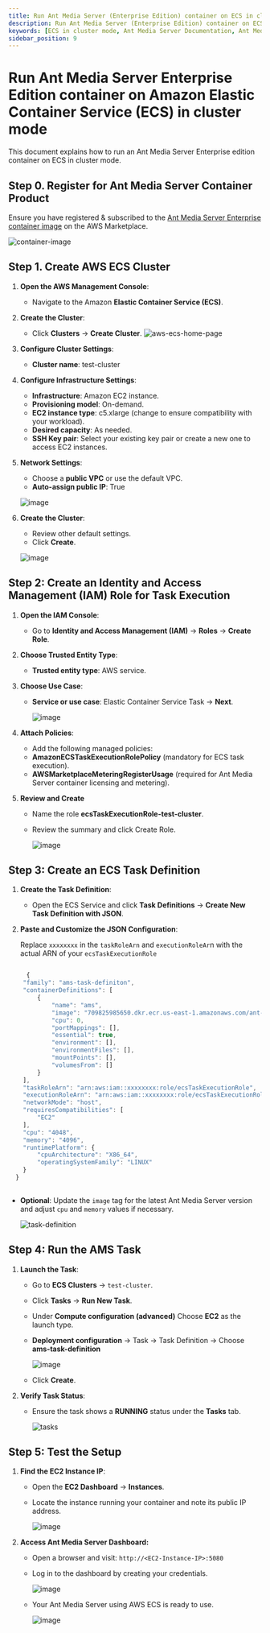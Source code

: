 ```yaml
---
title: Run Ant Media Server (Enterprise Edition) container on ECS in cluster mode 
description: Run Ant Media Server (Enterprise Edition) container on ECS in cluster mode
keywords: [ECS in cluster mode, Ant Media Server Documentation, Ant Media Server Tutorials]
sidebar_position: 9
---
```


# Run Ant Media Server Enterprise Edition container on Amazon Elastic Container Service (ECS) in cluster mode

This document explains how to run an Ant Media Server Enterprise edition container on ECS in cluster mode.

## Step 0. Register for Ant Media Server Container Product

Ensure you have registered & subscribed to the [Ant Media Server Enterprise container image](https://aws.amazon.com/marketplace/pp/prodview-w5vfsfcf3puju?sr=0-6&ref_=beagle&applicationId=AWSMPContessa) on the AWS Marketplace.

![container-image](https://github.com/user-attachments/assets/ce36ae7b-b389-470e-aed8-9430f13e5e0f)

## Step 1. Create AWS ECS Cluster

1. **Open the AWS Management Console**:
   
   - Navigate to the Amazon **Elastic Container Service (ECS)**.

2. **Create the Cluster**:
   
   - Click **Clusters** → **Create Cluster**.
   ![aws-ecs-home-page](https://github.com/user-attachments/assets/dfe6e3ba-fa05-42a2-a6e6-024ee5b9adc3)


3. **Configure Cluster Settings**:
   
   - **Cluster name**: test-cluster


4. **Configure Infrastructure Settings**:
   
   - **Infrastructure**: Amazon EC2 instance.
   - **Provisioning model**: On-demand.
   - **EC2 instance type**: c5.xlarge (change to ensure compatibility with your workload).
   - **Desired capacity**: As needed.
   - **SSH Key pair**: Select your existing key pair or create a new one to access EC2 instances.


5. **Network Settings**:
   
   - Choose a **public VPC** or use the default VPC.
   - **Auto-assign public IP**: True
     
   ![image](https://github.com/user-attachments/assets/4d0d727b-4bd4-4478-a389-89c5a148c760)

6. **Create the Cluster**:
   
   - Review other default settings.
   - Click **Create**.
     
   ![image](https://github.com/user-attachments/assets/834311c5-e35f-4738-82f4-0e798bdcfe28)


## Step 2: Create an Identity and Access Management (IAM) Role for Task Execution

1. **Open the IAM Console**:
   
   - Go to **Identity and Access Management (IAM)** → **Roles** → **Create Role**.
  
3. **Choose Trusted Entity Type**:
   
   - **Trusted entity type**: AWS service.
  
4. **Choose Use Case**:
   
   - **Service or use case**: Elastic Container Service Task → **Next**.
     
     ![image](https://github.com/user-attachments/assets/bb46d5bd-4ce9-4955-ba81-a44fe7fcbd72)

5. **Attach Policies**:
   
   - Add the following managed policies:
   - **AmazonECSTaskExecutionRolePolicy** (mandatory for ECS task execution).
   - **AWSMarketplaceMeteringRegisterUsage** (required for Ant Media Server container licensing and metering).
  
6. **Review and Create**
   
   - Name the role **ecsTaskExecutionRole-test-cluster**.
   - Review the summary and click Create Role.
     
     ![image](https://github.com/user-attachments/assets/0ab6c231-8861-4e3a-99da-4dc3e438fc56)

## Step 3: Create an ECS Task Definition

1. **Create the Task Definition**:
   
   - Open the ECS Service and click **Task Definitions** → **Create New Task Definition with JSON**.
   
3. **Paste and Customize the JSON Configuration**:
   
   Replace ``xxxxxxxx`` in the ``taskRoleArn`` and ``executionRoleAr``n with the actual ARN of your ``ecsTaskExecutionRole``
   
```js

     {
    "family": "ams-task-definiton",
    "containerDefinitions": [
        {
            "name": "ams",
            "image": "709825985650.dkr.ecr.us-east-1.amazonaws.com/ant-media/ant-media-server-ee:2.11.3",
            "cpu": 0,
            "portMappings": [],
            "essential": true,
            "environment": [],
            "environmentFiles": [],
            "mountPoints": [],
            "volumesFrom": []
        }
    ],
    "taskRoleArn": "arn:aws:iam::xxxxxxxx:role/ecsTaskExecutionRole",
    "executionRoleArn": "arn:aws:iam::xxxxxxxx:role/ecsTaskExecutionRole",
    "networkMode": "host",
    "requiresCompatibilities": [
        "EC2"
    ],
    "cpu": "4048",
    "memory": "4096",
    "runtimePlatform": {
        "cpuArchitecture": "X86_64",
        "operatingSystemFamily": "LINUX"
    }
  }
  
```

- **Optional**: Update the ``image`` tag for the latest Ant Media Server version and adjust ``cpu`` and ``memory`` values if necessary.

  ![task-definition](https://github.com/user-attachments/assets/20aa19ed-0d89-4d1d-8f14-a724e45eb9a9)

## Step 4: Run the AMS Task

1. **Launch the Task**:
   
   - Go to **ECS Clusters** → ``test-cluster``.
   - Click **Tasks** → **Run New Task**.
   - Under **Compute configuration (advanced)** Choose **EC2** as the launch type.
   - **Deployment configuration** → Task → Task Definition → Choose **ams-task-definition**
     
     ![image](https://github.com/user-attachments/assets/7e043b3e-cf54-442a-a548-b03e0e1bb163)

   - Click **Create**.

3. **Verify Task Status**:
   
   - Ensure the task shows a **RUNNING** status under the **Tasks** tab.
     
     ![tasks](https://github.com/user-attachments/assets/66ebaca3-28bd-4387-a797-572b28cf92aa)


## Step 5: Test the Setup

1. **Find the EC2 Instance IP**:

   - Open the **EC2 Dashboard** → **Instances**.
   - Locate the instance running your container and note its public IP address.
  
     ![image](https://github.com/user-attachments/assets/f17f5a81-8c6d-47a0-90e5-70844212cbf1)

2. **Access Ant Media Server Dashboard:**

   - Open a browser and visit: ``http://<EC2-Instance-IP>:5080``
   - Log in to the dashboard by creating your credentials.
  
     ![image](https://github.com/user-attachments/assets/574133a6-39cf-4283-969c-b7bfccf14df5)

   - Your Ant Media Server using AWS ECS is ready to use.

     ![image](https://github.com/user-attachments/assets/53fd9282-4163-45fe-a279-43556687fb94)




